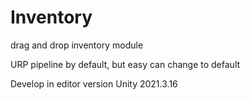 # Inventory
 drag and drop inventory module

URP pipeline by default, but easy can change to default

Develop in editor version Unity 2021.3.16
